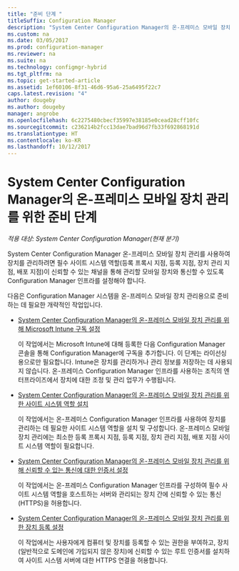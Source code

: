 ```yaml
---
title: "준비 단계 "
titleSuffix: Configuration Manager
description: "System Center Configuration Manager의 온-프레미스 모바일 장치 관리를 사용하여 장치 관리를 준비합니다."
ms.custom: na
ms.date: 03/05/2017
ms.prod: configuration-manager
ms.reviewer: na
ms.suite: na
ms.technology: configmgr-hybrid
ms.tgt_pltfrm: na
ms.topic: get-started-article
ms.assetid: 1ef60106-8f31-46d6-95a6-25a6495f22c7
caps.latest.revision: "4"
author: dougeby
ms.author: dougeby
manager: angrobe
ms.openlocfilehash: 6c2275480cbecf35997e38185e0cead28cff10fc
ms.sourcegitcommit: c236214b2fcc13dae7bad96d7fb33f692868191d
ms.translationtype: HT
ms.contentlocale: ko-KR
ms.lasthandoff: 10/12/2017
---
```

# <a name="preparation-steps-for-on-premises-mobile-device-management-in-system-center-configuration-manager"></a>System Center Configuration Manager의 온-프레미스 모바일 장치 관리를 위한 준비 단계

*적용 대상: System Center Configuration Manager(현재 분기)*

System Center Configuration Manager 온\-프레미스 모바일 장치 관리를 사용하여 장치를 관리하려면 필수 사이트 시스템 역할(등록 프록시 지점, 등록 지점, 장치 관리 지점, 배포 지점)이 신뢰할 수 있는 채널을 통해 관리할 모바일 장치와 통신할 수 있도록 Configuration Manager 인프라를 설정해야 합니다.  

 다음은 Configuration Manager 시스템을 온\-프레미스 모바일 장치 관리용으로 준비하는 데 필요한 개략적인 작업입니다.  

-   [System Center Configuration Manager의 온-프레미스 모바일 장치 관리를 위해 Microsoft Intune 구독 설정](../../mdm/get-started/set-up-intune-subscription-on-premises-mdm.md)  

     이 작업에서는 Microsoft Intune에 대해 등록한 다음 Configuration Manager 콘솔을 통해 Configuration Manager에 구독을 추가합니다. 이 단계는 라이선싱용으로만 필요합니다. Intune은 장치를 관리하거나 관리 정보를 저장하는 데 사용되지 않습니다. 온-프레미스 Configuration Manager 인프라를 사용하는 조직의 엔터프라이즈에서 장치에 대한 조정 및 관리 업무가 수행됩니다.  

-   [System Center Configuration Manager의 온-프레미스 모바일 장치 관리를 위한 사이트 시스템 역할 설치](../../mdm/get-started/install-site-system-roles-for-on-premises-mdm.md)  

     이 작업에서는 온-프레미스 Configuration Manager 인프라를 사용하여 장치를 관리하는 데 필요한 사이트 시스템 역할을 설치 및 구성합니다. 온\-프레미스 모바일 장치 관리에는 최소한 등록 프록시 지점, 등록 지점, 장치 관리 지점, 배포 지점 사이트 시스템 역할이 필요합니다.  

-   [System Center Configuration Manager의 온-프레미스 모바일 장치 관리를 위해 신뢰할 수 있는 통신에 대한 인증서 설정](../../mdm/get-started/set-up-certificates-on-premises-mdm.md)  

     이 작업에서는 온-프레미스 Configuration Manager 인프라를 구성하여 필수 사이트 시스템 역할을 호스트하는 서버와 관리되는 장치 간에 신뢰할 수 있는 통신(HTTPS)을 허용합니다.  

-   [System Center Configuration Manager의 온-프레미스 모바일 장치 관리를 위한 장치 등록 설정](../../mdm/get-started/set-up-device-enrollment-on-premises-mdm.md)  

     이 작업에서는 사용자에게 컴퓨터 및 장치를 등록할 수 있는 권한을 부여하고, 장치(일반적으로 도메인에 가입되지 않은 장치)에 신뢰할 수 있는 루트 인증서를 설치하여 사이트 시스템 서버에 대한 HTTPS 연결을 허용합니다.  
